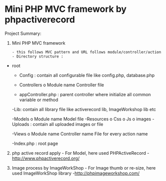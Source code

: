 Mini PHP MVC framework by phpactiverecord
==============================
Project Summary: 

1. Mini PHP MVC framework

       - this follows MVC pattern and URL follows module/controller/action
       - Directory structure : 
- root

  - Config : contain all configurable file like config.php, database.php
  
  - Controllers
        o   Module name
              Controller file

  - appController.php : parent controller where initialize all common variable or method  
  
  -Lib: contain all library file like activerecord lib, ImageWorkshop lib etc 

  -Models
        o   Module name
               Model file
  -Resources
        o   Css
        o   Js
        o   images
   -Uploads : contain all uploaded images or file
   
   -Views
         o   Module name
              Controller name
                 File for every action name
                 
   -Index.php : root page
  
2. php active record  apply
       - For Model, here used PHPActiveRecord - http://www.phpactiverecord.org/ 
       
3. Image process by ImageWorkShop
       - For Image thumb or re-size, here used ImageWorkShop library  -http://phpimageworkshop.com/

